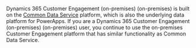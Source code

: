 Dynamics 365 Customer Engagement (on-premises) (on-premises) is built on the [Common Data Service](https://docs.microsoft.com/powerapps/maker/common-data-service/data-platform-intro
) platform, which is also the underlying data platform for PowerApps. If you are a Dynamics 365 Customer Engagement (on-premises) (on-premises) user, you continue to use the on-premises Customer Engagement platform that has similar functionality as Common Data Service.
